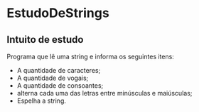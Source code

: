 # EstudoDeStrings
## Intuito de estudo

Programa que lê uma string e informa os seguintes itens:
- A quantidade de caracteres;
- A quantidade de vogais;
- A quantidade de consoantes;
- alterna cada uma das letras entre minúsculas e maiúsculas;
- Espelha a string.